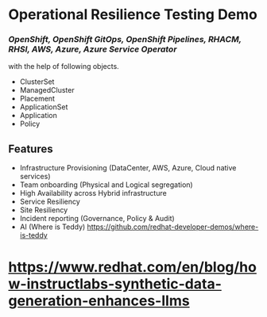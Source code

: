 # Operational Resilience Testing Demo
### _OpenShift, OpenShift GitOps, OpenShift Pipelines, RHACM, RHSI, AWS, Azure, Azure Service Operator_

with the help of following objects.
- ClusterSet
- ManagedCluster
- Placement
- ApplicationSet
- Application
- Policy

## Features

- Infrastructure Provisioning  (DataCenter, AWS, Azure, Cloud native services)
- Team onboarding (Physical and Logical segregation)
- High Availability across Hybrid infrastructure
- Service Resiliency
- Site Resiliency 
- Incident reporting (Governance, Policy & Audit)
- AI (Where is Teddy) https://github.com/redhat-developer-demos/where-is-teddy

# https://www.redhat.com/en/blog/how-instructlabs-synthetic-data-generation-enhances-llms